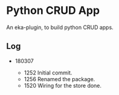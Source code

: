 Python CRUD App
===============

  An eka-plugin, to build python CRUD apps.

Log
---

* 180307

  * 1252  Initial commit.
  * 1256  Renamed the package.
  * 1520  Wiring for the store done.
